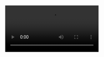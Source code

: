 ![type:video](
https://storage.yandexcloud.net/cloud-answerpro-dkn-bucket1/Обучение/КНМ%20создание%20программы%20проверок.mp4)